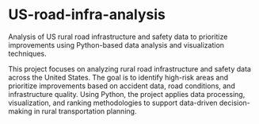 # US-road-infra-analysis
Analysis of US rural road infrastructure and safety data to prioritize improvements using Python-based data analysis and visualization techniques.

This project focuses on analyzing rural road infrastructure and safety data across the United States. The goal is to identify high-risk areas and prioritize improvements based on accident data, road conditions, and infrastructure quality. Using Python, the project applies data processing, visualization, and ranking methodologies to support data-driven decision-making in rural transportation planning.
